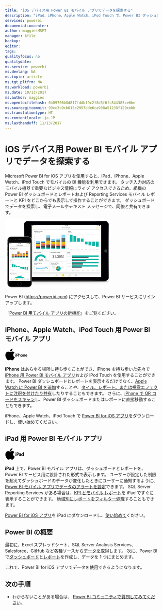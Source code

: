 ```yaml
---
title: "iOS デバイス用 Power BI モバイル アプリでデータを探索する"
description: "iPad、iPhone、Apple Watch、iPod Touch で、Power BI ダッシュボードとレポートおよび Reporting Services モバイル レポートと KPI を表示して操作することができます。"
services: powerbi
documentationcenter: 
author: maggiesMSFT
manager: kfile
backup: 
editor: 
tags: 
qualityfocus: no
qualitydate: 
ms.service: powerbi
ms.devlang: NA
ms.topic: article
ms.tgt_pltfrm: NA
ms.workload: powerbi
ms.date: 10/13/2017
ms.author: maggies
ms.openlocfilehash: 0b09706b8d8f7f4dbf9c2f8d3f6fc844383ce6be
ms.sourcegitcommit: 99cc3b9cb615c2957dde6ca908a51238f129cebb
ms.translationtype: HT
ms.contentlocale: ja-JP
ms.lasthandoff: 11/13/2017
---
```

# <a name="explore-your-data-on-the-power-bi-mobile-app-for-ios-devices"></a>iOS デバイス用 Power BI モバイル アプリでデータを探索する
Microsoft Power BI for iOS アプリを使用すると、iPad、iPhone、Apple Watch、iPod Touch でモバイルの BI 機能を利用できます。 タッチ入力対応のモバイル機器で重要なビジネス情報にライブ アクセスできるため、組織の Power BI ダッシュボードとレポートおよび Reporting Services モバイル レポートと KPI をどこからでも表示して操作することができます。 ダッシュボードでデータを探索し、電子メールやテキスト メッセージで、同僚と共有できます。

![iPhone と iPad](media/mobile-ios-ipad-iphone-apps/pbi_ipad_iphonedevices.png)

Power BI (https://powerbi.com) にアクセスして、Power BI サービスにサインアップします。

「[Power BI 用モバイル アプリの新機能](mobile-whats-new-in-the-mobile-apps.md)」をご覧ください。

## <a name="power-bi-mobile-app-for-iphone-apple-watch-and-ipod-touch"></a>iPhone、Apple Watch、iPod Touch 用 Power BI モバイル アプリ
![iPhone のロゴ](media/mobile-ios-ipad-iphone-apps/iphone-logo-40-px.png)

**iPhone** はあらゆる場所に持ち歩くことができ、iPhone を持ち歩いた先々で [iPhone 用 Power BI モバイル アプリ](mobile-ipad-app-get-started.md)および iPod Touch を使用することができます。 Power BI ダッシュボードとレポートを表示するだけでなく、[Apple Watch に Power BI を追加](mobile-apple-watch.md)することや、[タイル、レポート、または視覚エフェクトに注釈を付けたり共有](mobile-annotate-and-share-a-tile-from-the-mobile-apps.md)したりすることもできます。 さらに、[iPhone で QR コードをスキャン](mobile-apps-qr-code.md)し、Power BI ダッシュボードまたはレポートに直接移動することもできます。

iPhone、Apple Watch、iPod Touch で [Power BI for iOS アプリ](http://go.microsoft.com/fwlink/?LinkId=522062)をダウンロードし、[使い始めて](mobile-iphone-app-get-started.md)ください。

## <a name="power-bi-mobile-app-for-ipad"></a>iPad 用 Power BI モバイル アプリ
![iPad のロゴ](media/mobile-ios-ipad-iphone-apps/ipad-logo-40-px.png)

**iPad** 上で、Power BI モバイル アプリは、ダッシュボードとレポートを、Power BI サービス用に設計された形式で表示します。 ユーザーが設定した制限を超えてダッシュボードのデータが変化したときにユーザーに通知するように、[Power BI モバイル アプリでデータのアラートを設定](mobile-set-data-alerts-in-the-mobile-apps.md)できます。 SQL Server Reporting Services がある場合は、[KPI とモバイル レポート](mobile-app-ssrs-kpis-mobile-on-premises-reports.md)を iPad ですぐに表示することができます。 [地域別にレポートをフィルター処理](mobile-apps-geographic-filtering.md)することもできます。  

[Power BI for iOS アプリ](http://go.microsoft.com/fwlink/?LinkId=522062)を iPad にダウンロードし、[使い始めて](mobile-ipad-app-get-started.md)ください。

## <a name="get-started-with-power-bi"></a>Power BI の概要
最初に、Excel スプレッドシート、SQL Server Analysis Services、Salesforce、GitHub など各種ソースから[データを取得](service-get-data.md)します。 次に、Power BI で[ダッシュボード](service-dashboards.md)と[レポート](service-reports.md)を作成し、データを 1 つにまとめます。

これで、Power BI for iOS アプリでデータを使用できるようになります。

## <a name="next-steps"></a>次の手順
* わからないことがある場合は、 [Power BI コミュニティで質問してみてください](http://community.powerbi.com/)。

